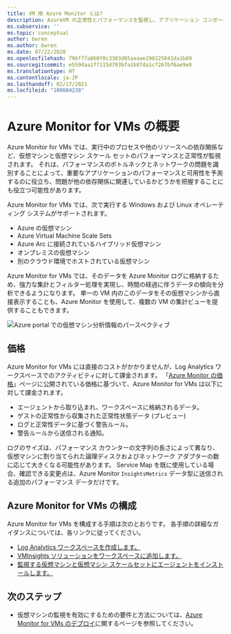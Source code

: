 ```yaml
---
title: VM 用 Azure Monitor とは?
description: AzureVM の正常性とパフォーマンスを監視し、アプリケーション コンポーネントとその依存関係を自動的に検出およびマッピングする Azure Monitor for VMs の概要。
ms.subservice: ''
ms.topic: conceptual
author: bwren
ms.author: bwren
ms.date: 07/22/2020
ms.openlocfilehash: 796f77a860f0c3303d85aaaae290225841da1b89
ms.sourcegitcommit: e559daa1f7115d703bfa1b87da1cf267bf6ae9e8
ms.translationtype: HT
ms.contentlocale: ja-JP
ms.lasthandoff: 02/17/2021
ms.locfileid: "100604238"
---
```

# <a name="overview-of-azure-monitor-for-vms"></a>Azure Monitor for VMs の概要

Azure Monitor for VMs では、実行中のプロセスや他のリソースへの依存関係など、仮想マシンと仮想マシン スケール セットのパフォーマンスと正常性が監視されます。 それは、パフォーマンスのボトルネックとネットワークの問題を識別することによって、重要なアプリケーションのパフォーマンスと可用性を予測するのに役立ち、問題が他の依存関係に関連しているかどうかを把握することにも役立つ可能性があります。

Azure Monitor for VMs では、次で実行する Windows および Linux オペレーティング システムがサポートされます。

- Azure の仮想マシン
- Azure Virtual Machine Scale Sets
- Azure Arc に接続されているハイブリッド仮想マシン
- オンプレミスの仮想マシン
- 別のクラウド環境でホストされている仮想マシン
  

Azure Monitor for VMs では、そのデータを Azure Monitor ログに格納するため、強力な集計とフィルター処理を実現し、時間の経過に伴うデータの傾向を分析できるようになります。 単一の VM 内のこのデータをその仮想マシンから直接表示することも、Azure Monitor を使用して、複数の VM の集計ビューを提供することもできます。

![Azure portal での仮想マシン分析情報のパースペクティブ](media/vminsights-overview/vminsights-azmon-directvm.png)


## <a name="pricing"></a>価格
Azure Monitor for VMs には直接のコストがかかりませんが、Log Analytics ワークスペースでのアクティビティに対して課金されます。 「[Azure Monitor の価格](https://azure.microsoft.com/pricing/details/monitor/)」ページに公開されている価格に基づいて、Azure Monitor for VMs は以下に対して課金されます。

- エージェントから取り込まれ、ワークスペースに格納されるデータ。
- ゲストの正常性から収集された正常性状態データ (プレビュー)
- ログと正常性データに基づく警告ルール。
- 警告ルールから送信される通知。

ログのサイズは、パフォーマンス カウンターの文字列の長さによって異なり、仮想マシンに割り当てられた論理ディスクおよびネットワーク アダプターの数に応じて大きくなる可能性があります。 Service Map を既に使用している場合、確認できる変更点は、Azure Monitor `InsightsMetrics` データ型に送信される追加のパフォーマンス データだけです。


## <a name="configuring-azure-monitor-for-vms"></a>Azure Monitor for VMs の構成
Azure Monitor for VMs を構成する手順は次のとおりです。 各手順の詳細なガイダンスについては、各リンクに従ってください。

- [Log Analytics ワークスペースを作成します。](../insights/vminsights-configure-workspace.md#create-log-analytics-workspace)
- [VMInsights ソリューションをワークスペースに追加します。](../insights/vminsights-configure-workspace.md#add-vminsights-solution-to-workspace)
- [監視する仮想マシンと仮想マシン スケールセットにエージェントをインストールします。](../insights/vminsights-enable-overview.md)



## <a name="next-steps"></a>次のステップ

- 仮想マシンの監視を有効にするための要件と方法については、[Azure Monitor for VMs のデプロイ](../insights/vminsights-enable-overview.md)に関するページを参照してください。

